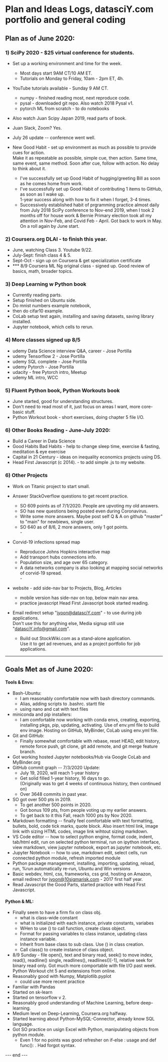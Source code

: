 # Plan and Ideas Logs, datasciY.com portfolio and general coding      

## Plan as of June 2020:  

### 1) SciPy 2020 - $25 virtual conference for students.  
 * Set up a working environment and time for the week. 
   - Most days start 9AM CT/10 AM ET.
   - Tutorials on Monday to Friday, 10am - 2pm ET, 4h. 
 * YouTube tutorials available - Sunday 9 AM CT. 
   - numpy - finished reading most, next reproduce code. 
   - pysal - downloaded git repo. Also watch 2018 Pysal v1. 
   - pytorch ML from scratch - to do notebooks  
   
 * Also watch Juan Scipy Japan 2019, read parts of book.  
 * Juan Slack, Zoom? Yes.  
 * July 26 update -- conference went well.  
 * New Good Habit - set up environment as much as possible to provide cues for action.  
   Make it as repeatable as possible, simple cue, then action.  Same time, same event, same method.  Soon after cue, follow with action.  No delay to think about it.  
   - I've successfully set up Good Habit of hugging/greeting Bill as soon as he comes home from work.   
   - I've successfully set up Good Habit of contributing 1 items to GitHub, as soon as I wake up.   
     1-year success along with how to fix it when I forget, 3-4 times.  
   - Successively established habit of prgramming practice almost daily from July 2018 SciPy conference to Nov-end 2019, when I took 2 months off for house work & Bernie Primary election took all my attention in Nov-Feb, and Covid Feb - April.  Got back to work in May.  On a roll again by June start. 
 
 
### 2) Coursera.org DLAI - to finish this year.   
 * June, watching Class 3.  Youtube 9/22. 
 * July-Sept: finish class 4 & 5. 
 * Sept-Oct - sign up on Coursera & get specialization certificate  
 * *** 8/9 Coursera ML Ng original class - signed up.  Good review of basics, math, broader topics.  
 

### 3) Deep Learning w Python book 
  * Currently reading parts.  
  * Setup finished on Ubuntu side.  
  * Do mnist numbers example notebook,
  * then do cifar10 example.  
  * CoLab setup test again, installing and saving datasets, saving library installed.  
  * Jupyter notebook, which cells to rerun.  


### 4) More classes signed up 8/5  

  * udemy Data Science interview Q&A, career - Jose Portilla   
  * udemy Tensorflow 2 - Jose Portilla  
  * udemy SQL complete - Jose Portilla  
  * udemy Pytorch - Jose Portilla  
  * udacity - free Pytorch intro, Meetup  
  * udemy ML intro, WCC  
  

### 5) Fluent Python book, Python Workouts book  
  * June started, good for understanding structures.  
  * Don't need to read most of it, just focus on areas I want, more core-basic stuff.  
  * Python Workout book - short exercises, doing chapter 5 file I/O.  


### 6) Other Books Reading - June-July 2020:  
  * Build a Career in Data Science 
  * Good Habits Bad Habits - help to change sleep time, exercise & fasting, meditation & eye exercise  
  * Capital in 21 Century - ideas on inequality economics projects using DS.  
  * Head First Javascript (c 2014). - to add simple .js to my website.  
   
  
### 6) Other Projects  

 * Work on Titanic project to start small.  
 * Answer StackOverflow questions to get recent practice.  
   - SO 609 points as of 7/1/2020. People are upvoting my old answers.  
   - SO has new questions being posted even during Coronavirus.  
   - Write some more answers.  Maybe post self Q & A on github "master" to "main" for newbiews, single user.  
   - SO 640 as of 8/6, 2 more answers, only 1 got points.  
   \-  
 * Corvid-19 infections spread map 
   - Reproducce Johns Hopkins interactive map  
   - Add transport hubs connections info.  
   - Population size, and age over 65 category.  
   - A data networks company is also looking at mapping social networks of corvid-19 spread.  
   \-  
  * website - add side-nav bar to Projects, Blog, Articles  
    - mobile version has side-nav on top, below main nav area.  
    - practice javascript Head First Javascript book started reading.  

  * Email redirect setup "jyoon@datasciY.com" - to use during job applications.  
    Don't use this for anything else, Media signup still use "datasciY.info@gmail.com".  
    * Build out StockWiki.com as a stand-alone application.  
      Use it to get ad revenues, and as a project portfolio for job applications.  
      
---  

## Goals Met as of June 2020:  

#### Tools & Envs:  
  * Bash-Ubuntu: 
    - I am reasonably comfortable now with bash directory commands. 
    - Alias, adding scripts to .bashrc. startt file
    - using nano and cat with text files
  * miniconda and pip installers:  
    - I am comfortable now working with conda envs, creating, exporting, installing pkgs, pip, updating, activating.  Use of env.yml file to build env image.  Hosting on GitHub, MyBinder, CoLab using env.yml file.   
  * Git and GitHub:  
    - Finally somewhat comfortable with rebase, reset HEAD, edit history, remote force push, git clone, git add remote, and git merge feature branch. 
  * Got working hosted Jupyter notebooks/Hub via Google CoLab and MyBinder.org  
  * GitHub commit graph -- 7/3/2020 Update:  
    - July 19, 2020, will reach 1-year history  
    - Get solid filled 1-year history, 16 days to go.  
      (Originally was to get 4 weeks of continuous history, then continued on)   
    - Over 3648 commits in past year. 
  * SO got over 500 pts in 2019.  
    - To get another 500 points in 2020.  
    - Got bonus 109 pts, from people voting up my earlier answers. 
    - To get back to it this Fall, reach 1000 pts by Nov 2020. 
  * Markdown formatting -- finally feel comfortable with text formatting, bullets, bold, code tick marks, quote block.  Also insert html link, image link with sizing HTML codes, image link wihtout sizing markdown.  
  * VS Code editor -- how to select python engine, format code, indent, tab/html edit, run on selected python terminal, run on ipython interface, view markdown, view jupyter notebook, export as jupyter notebook, etc.  
  * Jupyter Notebook -- how to use, markdown edit, select cells, run connected python module, refresh imported module  
  * Python package management, installing, importing, updating, reload, run, %run automatically re-run, Ubuntu and Win versions  
  * Basic webdev, html, css, frameworks, css grid, hosting on Amazon, email redirect for jyoon@10sigmarisk.com  - 2017 first half year.  
  * Read Javascript the Good Parts, started practice with Head First Javascript.  

#### Python & ML:  
  * Finally seem to have a firm fix on class obj.  
    - what is class-wide constant
    - what is initialized with each instance, private constants, variabes
    - WHen to use () to call function, create class object.  
    - Format for passing variables to class instance, updating class instance variable. 
    - Inherit from base class to sub class.  Use () in class creation.  
    - Call class() to create instance of class object.  
  * 8/9 Sunday - file open(), text and binary read, seek() to move index, read(), readline() single, readlines(), readlines()[-1], relative seek for binary read only.  Got much more comportable with file I/O past week. Python Workout cht 5 and extensions from online.
  * Reasonably good with Numpy, Matplotlib.pyplot 
    - could use more recent practice  
  * Familiar with Pandas
  * Started on sk-learn 
  * Started on tensorflow v 2. 
  * Reasonably good understanding of Machine Learning, before deep-learning.  
  * Medium level on Deep-Learning, Coursera.org halfway.  
  * Started learning about Python-MySQL-Connector, already know SQL language.  
  * Got SO practice on usign Excel with Python, manipulating objects from python module.  
    - Even 1 for no points was good refresher on if-else : usage and def func(): . Had forgot syntax.  


--- end ---    
